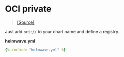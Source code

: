 # OCI private

> [ [Source] ](https://github.com/helmwave/docs/tree/0.21.x/docs/examples/oci)

Just add `oci://` to your chart name and define a registry.


**helmwave.yml**

```yaml
{% include "helmwave.yml" %}
```
